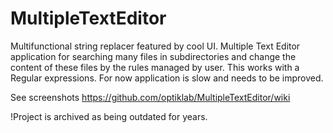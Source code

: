 MultipleTextEditor
==================

Multifunctional string replacer featured by cool UI. Multiple Text Editor application for searching many files in subdirectories and change the content of these files by the rules managed by user. This works with a Regular expressions. For now application is slow and needs to be improved.

See screenshots https://github.com/optiklab/MultipleTextEditor/wiki

!Project is archived as being outdated for years.

